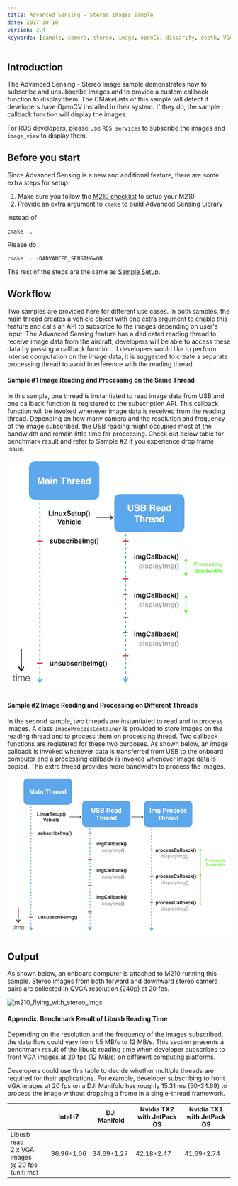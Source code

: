 ```yaml
---
title: Advanced Sensing - Stereo Images sample
date: 2017-10-10
version: 3.4
keywords: [sample, camera, stereo, image, openCV, disparity, depth, VGA, QVGA]
---
```


## Introduction
The Advanced Sensing - Stereo Image sample demonstrates how to subscribe 
and unsubscribe images and to provide a custom callback function to display them.
The CMakeLists of this sample will detect if developers have OpenCV installed 
in their system. If they do, the sample callback function will display the images.

For ROS developers, please use `ROS services` to subscribe the images and `image_view` to display them.

## Before you start

Since Advanced Sensing is a new and additional feature, there are some extra steps for setup:

1. Make sure you follow the [M210 checklist](../M210-Docs/main.html) to setup your M210
2. Provide an extra argument to `cmake` to build Advanced Sensing Library

Instead of 
```
cmake ..
```

Please do
```
cmake .. -DADVANCED_SENSING=ON
```

The rest of the steps are the same as [Sample Setup](./sample-setup.html).


## Workflow

Two samples are provided here for different use cases. 
In both samples, the main thread creates a vehicle object with one 
extra argument to enable this feature and calls an API to subscribe 
to the images depending on user's input.
The Advanced Sensing feature has a dedicated reading thread to receive
image data from the aircraft, developers will be able to access these 
data by passing a callback function. 
If developers would like to perform intense computation on the image data,
it is suggested to create a separate processing thread to avoid interference with the reading thread. 


#### Sample #1 Image Reading and Processing on the Same Thread

In this sample, one thread is instantiated to read image data from USB 
and one callback function is registered to the subscription API. This 
callback function will be invoked whenever image data is received from 
the reading thread. Depending on how many camera and the resolution 
and frequency of the image subscribed, the USB reading might occupied 
most of the bandwidth and remain little time for processing. 
Check out below table for benchmark result and refer to Sample #2
if you experience drop frame issue.

![adv_sensing_workflow](../images/samples/adv_sensing_sample1_workflow.png)


#### Sample #2 Image Reading and Processing on Different Threads

In the second sample, two threads are instantiated to read and to process images.
A class `ImageProcessContainer` is provided to store images on the reading 
thread and to process them on processing thread.
Two callback functions are registered for these two purposes. 
As shown below, an image callback is invoked whenever data is transferred from USB
to the onboard computer and a processing callback is invoked whenever image 
data is copied. This extra thread provides more bandwidth to process the images.
 

![adv_sensing_workflow](../images/samples/adv_sensing_sample2_workflow.png)


## Output

As shown below, an onboard computer is attached to M210 running this sample. Stereo images from both forward and 
downward stereo camera pairs are collected in QVGA resolution (240p) at 20 fps. 

![m210_flying_with_stereo_imgs](../images/samples/m210_all_image.gif)


#### Appendix. Benchmark Result of Libusb Reading Time

Depending on the resolution and the frequency of the images subscribed, the data flow could vary from 1.5 MB/s to 12 MB/s. 
This section presents a benchmark result of the libusb reading time when developer subscribes to front VGA images
at 20 fps (12 MB/s) on different computing platforms. 

Developers could use this table to decide whether multiple threads
are required for their applications. For example, developer subscribing to front VGA images at 20 fps on a DJI Manifold 
has roughly 15.31 ms (50-34.69) to process the image without dropping a frame in a single-thread framework.

|                                                                   | Intel i7   | DJI Manifold | Nvidia TX2<br /> with JetPack OS | Nvidia TX1<br /> with JetPack OS |
|-------------------------------------------------------------------|------------|--------------------------------|----------------------------------|----------------------------------|
| Libusb read <br />  2 x VGA images<br /> @ 20 fps<br /> (unit: ms) | 36.96±1.06 | 34.69±1.27                     | 42.18±2.47                       | 41.69±2.74                       |
